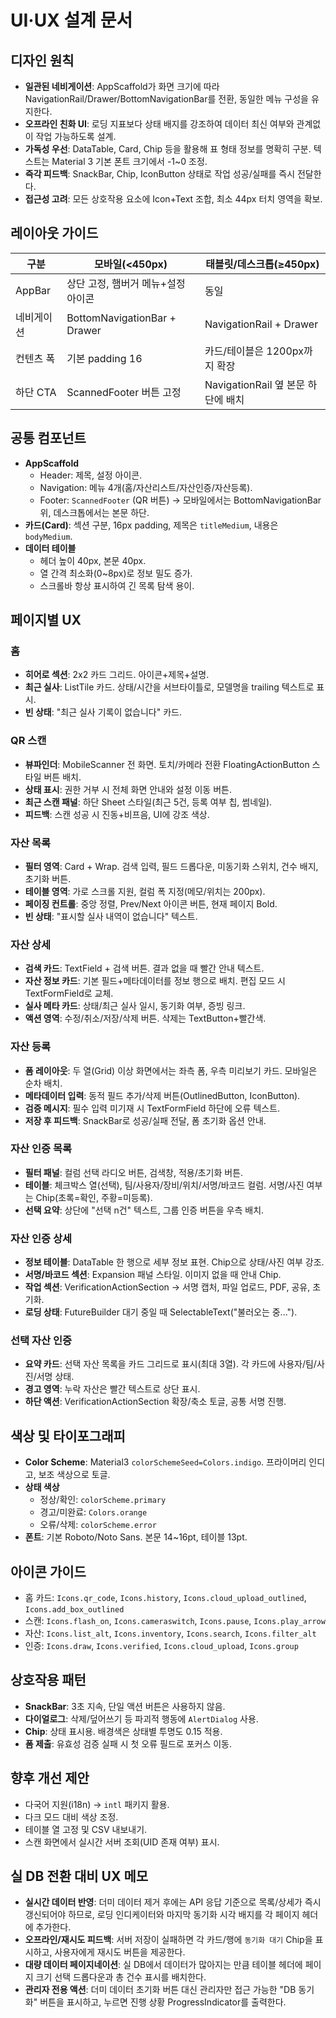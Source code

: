 # UI·UX 설계 문서

## 디자인 원칙
- **일관된 네비게이션**: AppScaffold가 화면 크기에 따라 NavigationRail/Drawer/BottomNavigationBar를 전환, 동일한 메뉴 구성을 유지한다.
- **오프라인 친화 UI**: 로딩 지표보다 상태 배지를 강조하여 데이터 최신 여부와 관계없이 작업 가능하도록 설계.
- **가독성 우선**: DataTable, Card, Chip 등을 활용해 표 형태 정보를 명확히 구분. 텍스트는 Material 3 기본 폰트 크기에서 -1~0 조정.
- **즉각 피드백**: SnackBar, Chip, IconButton 상태로 작업 성공/실패를 즉시 전달한다.
- **접근성 고려**: 모든 상호작용 요소에 Icon+Text 조합, 최소 44px 터치 영역을 확보.

## 레이아웃 가이드
| 구분 | 모바일(<450px) | 태블릿/데스크톱(≥450px) |
| --- | --- | --- |
| AppBar | 상단 고정, 햄버거 메뉴+설정 아이콘 | 동일 |
| 네비게이션 | BottomNavigationBar + Drawer | NavigationRail + Drawer |
| 컨텐츠 폭 | 기본 padding 16 | 카드/테이블은 1200px까지 확장 |
| 하단 CTA | ScannedFooter 버튼 고정 | NavigationRail 옆 본문 하단에 배치 |

## 공통 컴포넌트
- **AppScaffold**
  - Header: 제목, 설정 아이콘.
  - Navigation: 메뉴 4개(홈/자산리스트/자산인증/자산등록).
  - Footer: `ScannedFooter` (QR 버튼) → 모바일에서는 BottomNavigationBar 위, 데스크톱에서는 본문 하단.
- **카드(Card)**: 섹션 구분, 16px padding, 제목은 `titleMedium`, 내용은 `bodyMedium`.
- **데이터 테이블**
  - 헤더 높이 40px, 본문 40px.
  - 열 간격 최소화(0~8px)로 정보 밀도 증가.
  - 스크롤바 항상 표시하여 긴 목록 탐색 용이.

## 페이지별 UX
### 홈
- **히어로 섹션**: 2x2 카드 그리드. 아이콘+제목+설명.
- **최근 실사**: ListTile 카드. 상태/시간을 서브타이틀로, 모델명을 trailing 텍스트로 표시.
- **빈 상태**: "최근 실사 기록이 없습니다" 카드.

### QR 스캔
- **뷰파인더**: MobileScanner 전 화면. 토치/카메라 전환 FloatingActionButton 스타일 버튼 배치.
- **상태 표시**: 권한 거부 시 전체 화면 안내와 설정 이동 버튼.
- **최근 스캔 패널**: 하단 Sheet 스타일(최근 5건, 등록 여부 칩, 썸네일).
- **피드백**: 스캔 성공 시 진동+비프음, UI에 강조 색상.

### 자산 목록
- **필터 영역**: Card + Wrap. 검색 입력, 필드 드롭다운, 미동기화 스위치, 건수 배지, 초기화 버튼.
- **테이블 영역**: 가로 스크롤 지원, 컬럼 폭 지정(메모/위치는 200px).
- **페이징 컨트롤**: 중앙 정렬, Prev/Next 아이콘 버튼, 현재 페이지 Bold.
- **빈 상태**: "표시할 실사 내역이 없습니다" 텍스트.

### 자산 상세
- **검색 카드**: TextField + 검색 버튼. 결과 없을 때 빨간 안내 텍스트.
- **자산 정보 카드**: 기본 필드+메타데이터를 정보 행으로 배치. 편집 모드 시 TextFormField로 교체.
- **실사 메타 카드**: 상태/최근 실사 일시, 동기화 여부, 증빙 링크.
- **액션 영역**: 수정/취소/저장/삭제 버튼. 삭제는 TextButton+빨간색.

### 자산 등록
- **폼 레이아웃**: 두 열(Grid) 이상 화면에서는 좌측 폼, 우측 미리보기 카드. 모바일은 순차 배치.
- **메타데이터 입력**: 동적 필드 추가/삭제 버튼(OutlinedButton, IconButton).
- **검증 메시지**: 필수 입력 미기재 시 TextFormField 하단에 오류 텍스트.
- **저장 후 피드백**: SnackBar로 성공/실패 전달, 폼 초기화 옵션 안내.

### 자산 인증 목록
- **필터 패널**: 컬럼 선택 라디오 버튼, 검색창, 적용/초기화 버튼.
- **테이블**: 체크박스 열(선택), 팀/사용자/장비/위치/서명/바코드 컬럼. 서명/사진 여부는 Chip(초록=확인, 주황=미등록).
- **선택 요약**: 상단에 "선택 n건" 텍스트, 그룹 인증 버튼을 우측 배치.

### 자산 인증 상세
- **정보 테이블**: DataTable 한 행으로 세부 정보 표현. Chip으로 상태/사진 여부 강조.
- **서명/바코드 섹션**: Expansion 패널 스타일. 이미지 없을 때 안내 Chip.
- **작업 섹션**: VerificationActionSection → 서명 캡처, 파일 업로드, PDF, 공유, 초기화.
- **로딩 상태**: FutureBuilder 대기 중일 때 SelectableText("불러오는 중...").

### 선택 자산 인증
- **요약 카드**: 선택 자산 목록을 카드 그리드로 표시(최대 3열). 각 카드에 사용자/팀/사진/서명 상태.
- **경고 영역**: 누락 자산은 빨간 텍스트로 상단 표시.
- **하단 액션**: VerificationActionSection 확장/축소 토글, 공통 서명 진행.

## 색상 및 타이포그래피
- **Color Scheme**: Material3 `colorSchemeSeed=Colors.indigo`. 프라이머리 인디고, 보조 색상으로 토글.
- **상태 색상**
  - 정상/확인: `colorScheme.primary`
  - 경고/미완료: `Colors.orange`
  - 오류/삭제: `colorScheme.error`
- **폰트**: 기본 Roboto/Noto Sans. 본문 14~16pt, 테이블 13pt.

## 아이콘 가이드
- 홈 카드: `Icons.qr_code`, `Icons.history`, `Icons.cloud_upload_outlined`, `Icons.add_box_outlined`
- 스캔: `Icons.flash_on`, `Icons.cameraswitch`, `Icons.pause`, `Icons.play_arrow`
- 자산: `Icons.list_alt`, `Icons.inventory`, `Icons.search`, `Icons.filter_alt`
- 인증: `Icons.draw`, `Icons.verified`, `Icons.cloud_upload`, `Icons.group`

## 상호작용 패턴
- **SnackBar**: 3초 지속, 단일 액션 버튼은 사용하지 않음.
- **다이얼로그**: 삭제/덮어쓰기 등 파괴적 행동에 `AlertDialog` 사용.
- **Chip**: 상태 표시용. 배경색은 상태별 투명도 0.15 적용.
- **폼 제출**: 유효성 검증 실패 시 첫 오류 필드로 포커스 이동.

## 향후 개선 제안
- 다국어 지원(i18n) → `intl` 패키지 활용.
- 다크 모드 대비 색상 조정.
- 테이블 열 고정 및 CSV 내보내기.
- 스캔 화면에서 실시간 서버 조회(UID 존재 여부) 표시.

## 실 DB 전환 대비 UX 메모
- **실시간 데이터 반영**: 더미 데이터 제거 후에는 API 응답 기준으로 목록/상세가 즉시 갱신되어야 하므로, 로딩 인디케이터와 마지막 동기화 시각 배지를 각 페이지 헤더에 추가한다.
- **오프라인/재시도 피드백**: 서버 저장이 실패하면 각 카드/행에 `동기화 대기` Chip을 표시하고, 사용자에게 재시도 버튼을 제공한다.
- **대량 데이터 페이지네이션**: 실 DB에서 데이터가 많아지는 만큼 테이블 헤더에 페이지 크기 선택 드롭다운과 총 건수 표시를 배치한다.
- **관리자 전용 액션**: 더미 데이터 초기화 버튼 대신 관리자만 접근 가능한 "DB 동기화" 버튼을 표시하고, 누르면 진행 상황 ProgressIndicator를 출력한다.

